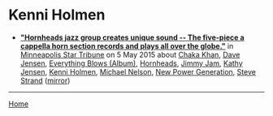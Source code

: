 # Kenni Holmen

 - [**"Hornheads jazz group creates unique sound -- The five-piece a cappella horn section records and plays all over the globe."**](http://www.startribune.com/hornheads-jazz-group-creates-unique-sound/302567351/) in [Minneapolis Star Tribune](http://www.startribune.com/) on 5 May 2015 about [Chaka Khan](https://bjmdotnet.github.io/pr1nc3/topics/chaka-khan/), [Dave Jensen](https://bjmdotnet.github.io/pr1nc3/topics/dave-jensen/), [Everything Blows (Album)](https://bjmdotnet.github.io/pr1nc3/topics/album/everything-blows/), [Hornheads](https://bjmdotnet.github.io/pr1nc3/topics/hornheads/), [Jimmy Jam](https://bjmdotnet.github.io/pr1nc3/topics/jimmy-jam/), [Kathy Jensen](https://bjmdotnet.github.io/pr1nc3/topics/kathy-jensen/), [Kenni Holmen](https://bjmdotnet.github.io/pr1nc3/topics/kenni-holmen/), [Michael Nelson](https://bjmdotnet.github.io/pr1nc3/topics/michael-nelson/), [New Power Generation](https://bjmdotnet.github.io/pr1nc3/topics/new-power-generation/), [Steve Strand](https://bjmdotnet.github.io/pr1nc3/topics/steve-strand/) ([mirror](https://web.archive.org/web/*/http://www.startribune.com/hornheads-jazz-group-creates-unique-sound/302567351/))

----

[Home](../)
